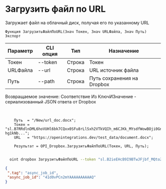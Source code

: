 ﻿---
sidebar_position: 5
---

# Загрузить файл по URL
 Загружает файл на облачный диск, получая его по указанному URL



`Функция ЗагрузитьФайлПоURL(Знач Токен, Знач URLФайла, Знач Путь) Экспорт`

  | Параметр | CLI опция | Тип | Назначение |
  |-|-|-|-|
  | Токен | --token | Строка | Токен |
  | URLФайла | --url | Строка | URL источник файла |
  | Путь | --path | Строка | Путь сохранения на Dropbox |

  
  Возвращаемое значение:   Соответствие Из КлючИЗначение - сериализованный JSON ответа от Dropbox

<br/>




```bsl title="Пример кода"
    Путь  = "/New/url_doc.docx";
    Токен = "sl.B7RRdlnDML6hoVUHl6bk7CQxx0SFu8rLlSxh2VTkVQIh_m6CJKk_MYsdfWowBOji0Gn-hg1kNb...";
    URL   = "https://openintegrations.dev/test_data/document.docx";

    Результат = OPI_Dropbox.ЗагрузитьФайлПоURL(Токен, URL, Путь);
```



```sh title="Пример команды CLI"
    
  oint dropbox ЗагрузитьФайлПоURL --token "sl.B2ieEHcB9I9BTwJFjbf_MQtoZMKjGYgkpBqzQkvBfuSz41Qpy5r3d7a4ax22I5ILWhd9KLbN5L..." --url %url% --path %path%

```

```json title="Результат"
{
 ".tag": "async_job_id",
 "async_job_id": "41d0vPCn2mYAAAAAAAAAAQ"
}
```
